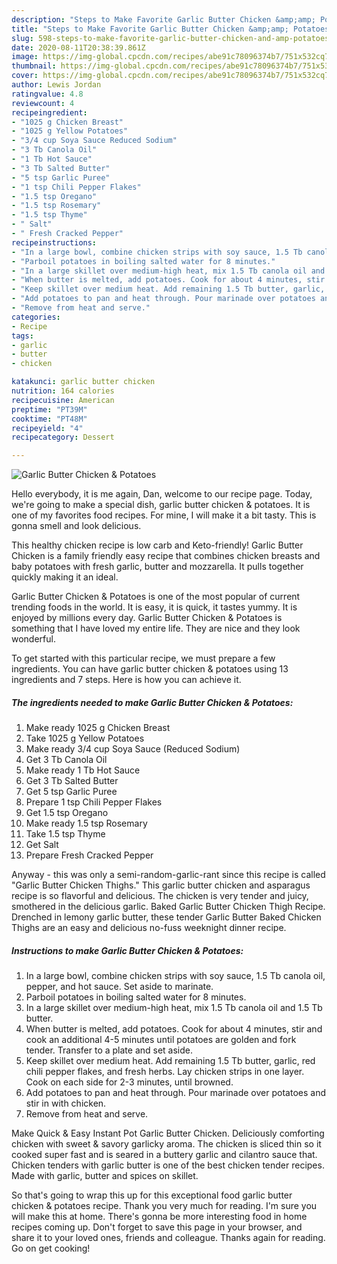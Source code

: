 ```yaml
---
description: "Steps to Make Favorite Garlic Butter Chicken &amp;amp; Potatoes"
title: "Steps to Make Favorite Garlic Butter Chicken &amp;amp; Potatoes"
slug: 598-steps-to-make-favorite-garlic-butter-chicken-and-amp-potatoes
date: 2020-08-11T20:38:39.861Z
image: https://img-global.cpcdn.com/recipes/abe91c78096374b7/751x532cq70/garlic-butter-chicken-potatoes-recipe-main-photo.jpg
thumbnail: https://img-global.cpcdn.com/recipes/abe91c78096374b7/751x532cq70/garlic-butter-chicken-potatoes-recipe-main-photo.jpg
cover: https://img-global.cpcdn.com/recipes/abe91c78096374b7/751x532cq70/garlic-butter-chicken-potatoes-recipe-main-photo.jpg
author: Lewis Jordan
ratingvalue: 4.8
reviewcount: 4
recipeingredient:
- "1025 g Chicken Breast"
- "1025 g Yellow Potatoes"
- "3/4 cup Soya Sauce Reduced Sodium"
- "3 Tb Canola Oil"
- "1 Tb Hot Sauce"
- "3 Tb Salted Butter"
- "5 tsp Garlic Puree"
- "1 tsp Chili Pepper Flakes"
- "1.5 tsp Oregano"
- "1.5 tsp Rosemary"
- "1.5 tsp Thyme"
- " Salt"
- " Fresh Cracked Pepper"
recipeinstructions:
- "In a large bowl, combine chicken strips with soy sauce, 1.5 Tb canola oil, pepper, and hot sauce. Set aside to marinate."
- "Parboil potatoes in boiling salted water for 8 minutes."
- "In a large skillet over medium-high heat, mix 1.5 Tb canola oil and 1.5 Tb butter."
- "When butter is melted, add potatoes. Cook for about 4 minutes, stir and cook an additional 4-5 minutes until potatoes are golden and fork tender. Transfer to a plate and set aside."
- "Keep skillet over medium heat. Add remaining 1.5 Tb butter, garlic, red chili pepper flakes, and fresh herbs. Lay chicken strips in one layer. Cook on each side for 2-3 minutes, until browned."
- "Add potatoes to pan and heat through. Pour marinade over potatoes and stir in with chicken."
- "Remove from heat and serve."
categories:
- Recipe
tags:
- garlic
- butter
- chicken

katakunci: garlic butter chicken 
nutrition: 164 calories
recipecuisine: American
preptime: "PT39M"
cooktime: "PT48M"
recipeyield: "4"
recipecategory: Dessert

---
```



![Garlic Butter Chicken &amp; Potatoes](https://img-global.cpcdn.com/recipes/abe91c78096374b7/751x532cq70/garlic-butter-chicken-potatoes-recipe-main-photo.jpg)

Hello everybody, it is me again, Dan, welcome to our recipe page. Today, we're going to make a special dish, garlic butter chicken &amp; potatoes. It is one of my favorites food recipes. For mine, I will make it a bit tasty. This is gonna smell and look delicious.

This healthy chicken recipe is low carb and Keto-friendly! Garlic Butter Chicken is a family friendly easy recipe that combines chicken breasts and baby potatoes with fresh garlic, butter and mozzarella. It pulls together quickly making it an ideal.

Garlic Butter Chicken &amp; Potatoes is one of the most popular of current trending foods in the world. It is easy, it is quick, it tastes yummy. It is enjoyed by millions every day. Garlic Butter Chicken &amp; Potatoes is something that I have loved my entire life. They are nice and they look wonderful.


To get started with this particular recipe, we must prepare a few ingredients. You can have garlic butter chicken &amp; potatoes using 13 ingredients and 7 steps. Here is how you can achieve it.

<!--inarticleads1-->

##### The ingredients needed to make Garlic Butter Chicken &amp; Potatoes:

1. Make ready 1025 g Chicken Breast
1. Take 1025 g Yellow Potatoes
1. Make ready 3/4 cup Soya Sauce (Reduced Sodium)
1. Get 3 Tb Canola Oil
1. Make ready 1 Tb Hot Sauce
1. Get 3 Tb Salted Butter
1. Get 5 tsp Garlic Puree
1. Prepare 1 tsp Chili Pepper Flakes
1. Get 1.5 tsp Oregano
1. Make ready 1.5 tsp Rosemary
1. Take 1.5 tsp Thyme
1. Get  Salt
1. Prepare  Fresh Cracked Pepper


Anyway - this was only a semi-random-garlic-rant since this recipe is called &#34;Garlic Butter Chicken Thighs.&#34; This garlic butter chicken and asparagus recipe is so flavorful and delicious. The chicken is very tender and juicy, smothered in the delicious garlic. Baked Garlic Butter Chicken Thigh Recipe. Drenched in lemony garlic butter, these tender Garlic Butter Baked Chicken Thighs are an easy and delicious no-fuss weeknight dinner recipe. 

<!--inarticleads2-->

##### Instructions to make Garlic Butter Chicken &amp; Potatoes:

1. In a large bowl, combine chicken strips with soy sauce, 1.5 Tb canola oil, pepper, and hot sauce. Set aside to marinate.
1. Parboil potatoes in boiling salted water for 8 minutes.
1. In a large skillet over medium-high heat, mix 1.5 Tb canola oil and 1.5 Tb butter.
1. When butter is melted, add potatoes. Cook for about 4 minutes, stir and cook an additional 4-5 minutes until potatoes are golden and fork tender. Transfer to a plate and set aside.
1. Keep skillet over medium heat. Add remaining 1.5 Tb butter, garlic, red chili pepper flakes, and fresh herbs. Lay chicken strips in one layer. Cook on each side for 2-3 minutes, until browned.
1. Add potatoes to pan and heat through. Pour marinade over potatoes and stir in with chicken.
1. Remove from heat and serve.


Make Quick &amp; Easy Instant Pot Garlic Butter Chicken. Deliciously comforting chicken with sweet &amp; savory garlicky aroma. The chicken is sliced thin so it cooked super fast and is seared in a buttery garlic and cilantro sauce that. Chicken tenders with garlic butter is one of the best chicken tender recipes. Made with garlic, butter and spices on skillet. 

So that's going to wrap this up for this exceptional food garlic butter chicken &amp; potatoes recipe. Thank you very much for reading. I'm sure you will make this at home. There's gonna be more interesting food in home recipes coming up. Don't forget to save this page in your browser, and share it to your loved ones, friends and colleague. Thanks again for reading. Go on get cooking!

